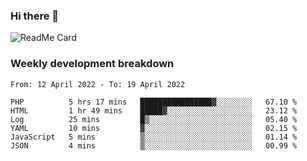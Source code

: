 ### Hi there 👋

<!--
**itzcy/itzcy** is a ✨ _special_ ✨ repository because its `README.md` (this file) appears on your GitHub profile.

Here are some ideas to get you started:

- 🔭 I’m currently working on ...
- 🌱 I’m currently learning ...
- 👯 I’m looking to collaborate on ...
- 🤔 I’m looking for help with ...
- 💬 Ask me about ...
- 📫 How to reach me: ...
- 😄 Pronouns: ...
- ⚡ Fun fact: ...
-->
![ReadMe Card](https://github-readme-stats.vercel.app/api?username=itzcy&show_icons=true&title_color=2d3198&icon_color=797cb8&text_color=24292e&bg_color=f6f8fa)

### Weekly development breakdown
<!--START_SECTION:waka-->

```text
From: 12 April 2022 - To: 19 April 2022

PHP          5 hrs 17 mins   ████████████████▓░░░░░░░░   67.10 %
HTML         1 hr 49 mins    █████▓░░░░░░░░░░░░░░░░░░░   23.12 %
Log          25 mins         █▒░░░░░░░░░░░░░░░░░░░░░░░   05.40 %
YAML         10 mins         ▓░░░░░░░░░░░░░░░░░░░░░░░░   02.15 %
JavaScript   5 mins          ▒░░░░░░░░░░░░░░░░░░░░░░░░   01.14 %
JSON         4 mins          ▒░░░░░░░░░░░░░░░░░░░░░░░░   00.99 %
```

<!--END_SECTION:waka-->
